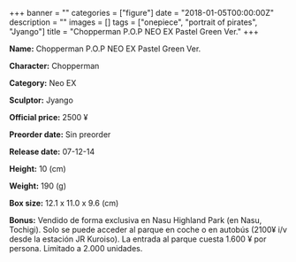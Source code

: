 +++
banner = ""
categories = ["figure"]
date = "2018-01-05T00:00:00Z"
description = ""
images = []
tags = ["onepiece", "portrait of pirates", "Jyango"]
title = "Chopperman P.O.P NEO EX Pastel Green Ver."
+++

**Name:** Chopperman P.O.P NEO EX Pastel Green Ver.

**Character:** Chopperman

**Category:** Neo EX 

**Sculptor:** Jyango

**Official price:** 2500 ¥

**Preorder date:** Sin preorder

**Release date:** 07-12-14

**Height:** 10 (cm)

**Weight:** 190 (g)

**Box size:** 12.1 x 11.0 x 9.6 (cm)

**Bonus:** Vendido de forma exclusiva en Nasu Highland Park (en Nasu, Tochigi).
Solo se puede acceder al parque en coche o en autobús (2100¥ i/v desde la estación JR Kuroiso). La entrada al parque cuesta 1.600 ¥ por persona.
Limitado a 2.000 unidades.
